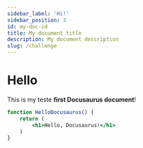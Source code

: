 ```yaml
---
sidebar_label: 'Hi!'
sidebar_position: 3
id: my-doc-id
title: My document title
description: My document description
slug: /challenge
---
```


# Hello

This is my teste **first Docusaurus document**!

```jsx title="src/components/HelloDocusaurus.js"
function HelloDocusaurus() {
    return (
        <h1>Hello, Docusaurus!</h1>
    )
}
```